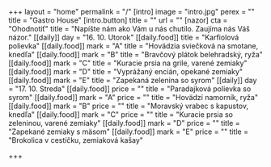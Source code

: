 +++
layout = "home"
permalink = "/"
[intro]
image = "intro.jpg"
perex = ""
title = "Gastro House"
[intro.button]
title = ""
url = ""
[nazor]
cta = "Ohodnotiť"
title = "Napíšte nám ako Vám u nás chutilo. Zaujíma nás Váš názor."
[[daily]]
day = "16. 10. Utorok"
[[daily.food]]
title = "Karfiolová polievka"
[[daily.food]]
mark = "A"
title = "Hovädzia sviečková na smotane, knedľa"
[[daily.food]]
mark = "B"
title = "Bravčový plátok belehradský, ryža"
[[daily.food]]
mark = "C"
title = "Kuracie prsia na grile, varené zemiaky"
[[daily.food]]
mark = "D"
title = "Vyprážaný encián, opekané zemiaky"
[[daily.food]]
mark = "E"
title = "Zapekaná zelenina so syrom"
[[daily]]
day = "17. 10. Streda"
[[daily.food]]
price = ""
title = "Paradajková polievka so syrom"
[[daily.food]]
mark = "A"
price = ""
title = "Hovädzí namorník, ryža"
[[daily.food]]
mark = "B"
price = ""
title = "Moravský vrabec s kapustov, knedľa"
[[daily.food]]
mark = "C"
price = ""
title = "Kuracie prsia so zeleninou, varené zemiaky"
[[daily.food]]
mark = "D"
price = ""
title = "Zapekané zemiaky s mäsom"
[[daily.food]]
mark = "E"
price = ""
title = "Brokolica v cestíčku, zemiaková kašay"

+++
